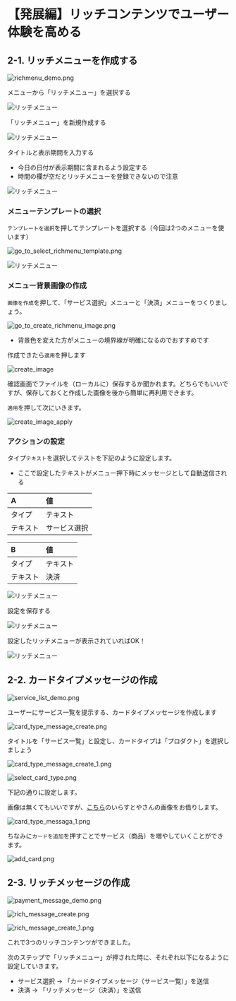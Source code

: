 # 【発展編】リッチコンテンツでユーザー体験を高める

## 2-1. リッチメニューを作成する

![richmenu_demo.png](https://raw.githubusercontent.com/maztak/katacoda-scenarios/master/create-line-official-account/images/richmenu_demo.png)

メニューから「リッチメニュー」を選択する

![リッチメニュー](https://raw.githubusercontent.com/maztak/katacoda-scenarios/master/create-line-official-account/images/AccountManagerRichMenu_01.png)

「リッチメニュー」を新規作成する

![リッチメニュー](https://raw.githubusercontent.com/maztak/katacoda-scenarios/master/create-line-official-account/images/AccountManagerRichMenu_02.png)

タイトルと表示期間を入力する

- 今日の日付が表示期間に含まれるよう設定する
- 時間の欄が空だとリッチメニューを登録できないので注意

![リッチメニュー](https://raw.githubusercontent.com/maztak/katacoda-scenarios/master/create-line-official-account/images/AccountManagerRichMenu_03.png)

### メニューテンプレートの選択

`テンプレートを選択`を押してテンプレートを選択する（今回は2つのメニューを使います）

![go_to_select_richmenu_template.png](https://raw.githubusercontent.com/maztak/katacoda-scenarios/master/create-line-official-account/images/go_to_select_richmenu_template.png)

![リッチメニュー](https://raw.githubusercontent.com/maztak/katacoda-scenarios/master/create-line-official-account/images/select_template.png)

### メニュー背景画像の作成

`画像を作成`を押して、「サービス選択」メニューと「決済」メニューをつくりましょう。

![go_to_create_richmenu_image.png](https://raw.githubusercontent.com/maztak/katacoda-scenarios/master/create-line-official-account/images/go_to_create_richmenu_image.png)

- 背景色を変えた方がメニューの境界線が明確になるのでおすすめです

作成できたら`適用`を押します

![create_image](https://raw.githubusercontent.com/maztak/katacoda-scenarios/master/create-line-official-account/images/create_image.png)



確認画面でファイルを（ローカルに）保存するか聞かれます。どちらでもいいですが、保存しておくと作成した画像を後から簡単に再利用できます。

`適用`を押して次にいきます。

![create_image_apply](https://raw.githubusercontent.com/maztak/katacoda-scenarios/master/create-line-official-account/images/create_image_apply.png)

### アクションの設定

タイプ`テキスト`を選択してテストを下記のように設定します。

- ここで設定したテキストがメニュー押下時にメッセージとして自動送信される

|  A  |  値  |
| :-- | :-- |
|  タイプ  |  テキスト  |
|  テキスト  |  サービス選択  |

|  B  |  値  |
| :-- | :-- |
|  タイプ  |  テキスト  |
|  テキスト  |  決済  |

![リッチメニュー](https://raw.githubusercontent.com/maztak/katacoda-scenarios/master/create-line-official-account/images/richmenu_action.png)


設定を保存する

![リッチメニュー](https://raw.githubusercontent.com/maztak/katacoda-scenarios/master/create-line-official-account/images/richmenu_save.png)

設定したリッチメニューが表示されていればOK！

![リッチメニュー](https://raw.githubusercontent.com/maztak/katacoda-scenarios/master/create-line-official-account/images/richmenu_list.png)

## 2-2. カードタイプメッセージの作成

![service_list_demo.png](https://raw.githubusercontent.com/maztak/katacoda-scenarios/master/create-line-official-account/images/service_list_demo.png)

ユーザーにサービス一覧を提示する、カードタイプメッセージを作成します

![card_type_message_create.png](https://raw.githubusercontent.com/maztak/katacoda-scenarios/master/create-line-official-account/images/card_type_message_create.png)

タイトルを「サービス一覧」と設定し、カードタイプは「プロダクト」を選択しましょう

![card_type_message_create_1.png](https://raw.githubusercontent.com/maztak/katacoda-scenarios/master/create-line-official-account/images/card_type_message_create_1.png)

![select_card_type.png](https://raw.githubusercontent.com/maztak/katacoda-scenarios/master/create-line-official-account/images/select_card_type.png)

下記の通りに設定します。

画像は無くてもいいですが、[こちら](https://github.com/maztak/katacoda-scenarios/raw/master/create-line-official-account/irasutoya_counselor.png)のいらすとやさんの画像をお借りします。

![card_type_messaga_1.png](https://raw.githubusercontent.com/maztak/katacoda-scenarios/master/create-line-official-account/images/card_type_messaga_1.png)

ちなみに`カードを追加`を押すことでサービス（商品）を増やしていくことができます。

![add_card.png](https://raw.githubusercontent.com/maztak/katacoda-scenarios/master/create-line-official-account/images/add_card.png)

## 2-3. リッチメッセージの作成

![payment_message_demo.png](https://raw.githubusercontent.com/maztak/katacoda-scenarios/master/create-line-official-account/images/payment_message_demo.png)

![rich_message_create.png](https://raw.githubusercontent.com/maztak/katacoda-scenarios/master/create-line-official-account/images/rich_message_create.png)

![rich_message_create_1.png](https://raw.githubusercontent.com/maztak/katacoda-scenarios/master/create-line-official-account/images/rich_message_create_1.png)


これで3つのリッチコンテンツができました。

次のステップで「リッチメニュー」が押された時に、それぞれ以下になるように設定していきます。

- サービス選択 → 「カードタイプメッセージ（サービス一覧）」を送信
- 決済 → 「リッチメッセージ（決済）」を送信


